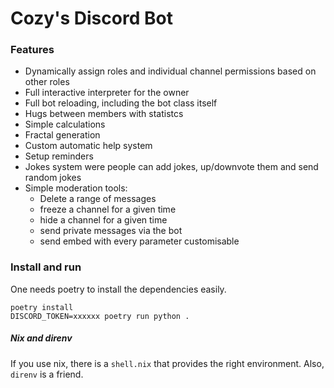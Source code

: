 # Cozy's Discord Bot

### Features

- Dynamically assign roles and individual channel permissions 
    based on other roles
- Full interactive interpreter for the owner
- Full bot reloading, including the bot class itself
- Hugs between members with statistcs
- Simple calculations
- Fractal generation
- Custom automatic help system
- Setup reminders
- Jokes system were people can add jokes, up/downvote them 
    and send random jokes
- Simple moderation tools:
    - Delete a range of messages
    - freeze a channel for a given time
    - hide a channel for a given time
    - send private messages via the bot
    - send embed with every parameter customisable

### Install and run

One needs poetry to install the dependencies easily.

```shell script
poetry install
DISCORD_TOKEN=xxxxxx poetry run python .
```

##### Nix and direnv

If you use nix, there is a `shell.nix` that provides the right environment. Also, `direnv` is a friend.
